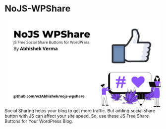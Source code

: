 # NoJS-WPShare
![img](https://raw.githubusercontent.com/w3Abhishek/nojs-wpshare/master/NoJS%20WPShare.png)
Social Sharing helps your blog to get more traffic. But adding social share button with JS can affect your site speed. So, use these JS Free Share Buttons for Your WordPress Blog.
